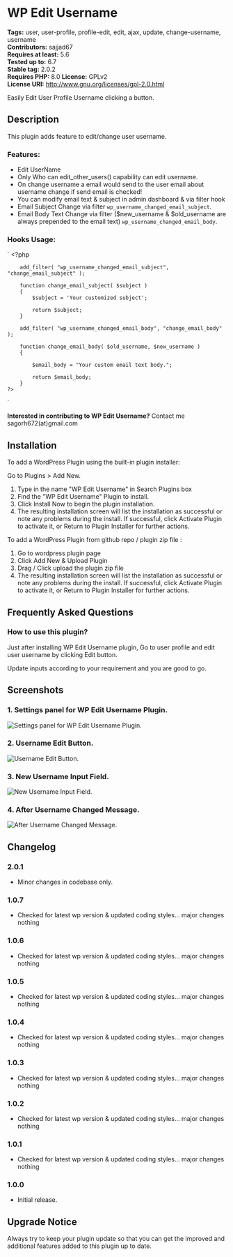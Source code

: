 # WP Edit Username

**Tags:** user, user-profile, profile-edit, edit, ajax, update, change-username, username \
**Contributors:** sajjad67 \
**Requires at least:** 5.6 \
**Tested up to:** 6.7 \
**Stable tag:** 2.0.2 \
**Requires PHP:** 8.0
**License:** GPLv2 \
**License URI:** http://www.gnu.org/licenses/gpl-2.0.html

Easily Edit User Profile Username clicking a button.

## Description

This plugin adds feature to edit/change user username.

### Features:

- Edit UserName
- Only Who can edit_other_users() capability can edit username.
- On change username a email would send to the user email about username change if send email is checked!
- You can modify email text & subject in admin dashboard & via filter hook
- Email Subject Change via filter `wp_username_changed_email_subject`.
- Email Body Text Change via filter ($new_username & $old_username are always prepended to the email text) `wp_username_changed_email_body`.
### Hooks Usage:

`
	<?php
		
		add_filter( "wp_username_changed_email_subject", "change_email_subject" );
		
		function change_email_subject( $subject )
		{
			$subject = 'Your customized subject';
			
			return $subject;
		}
		
		add_filter( "wp_username_changed_email_body", "change_email_body" );
		
		function change_email_body( $old_username, $new_username )
		{
			
			$email_body = "Your custom email text body.";
			
			return $email_body;
		}
	?>
`

**Interested in contributing to WP Edit Username?**
Contact me sagorh672(at)gmail.com

## Installation

To add a WordPress Plugin using the built-in plugin installer:

Go to Plugins > Add New.

1. Type in the name "WP Edit Username" in Search Plugins box
2. Find the "WP Edit Username" Plugin to install.
3. Click Install Now to begin the plugin installation.
4. The resulting installation screen will list the installation as successful or note any problems during the install.
If successful, click Activate Plugin to activate it, or Return to Plugin Installer for further actions.

To add a WordPress Plugin from github repo / plugin zip file :
1. Go to wordpress plugin page
2. Click Add New & Upload Plugin
3. Drag / Click upload the plugin zip file
4. The resulting installation screen will list the installation as successful or note any problems during the install.
If successful, click Activate Plugin to activate it, or Return to Plugin Installer for further actions.

## Frequently Asked Questions

### How to use this plugin?

Just after installing WP Edit Username plugin, Go to user profile and edit user username by clicking Edit button.

Update inputs according to your requirement and you are good to go.

## Screenshots

### 1. Settings panel for WP Edit Username Plugin.

![Settings panel for WP Edit Username Plugin.](https://ps.w.org/wp-edit-username/assets/screenshot-1.png)

### 2. Username Edit Button.

![Username Edit Button.](https://ps.w.org/wp-edit-username/assets/screenshot-2.png)

### 3. New Username Input Field.

![New Username Input Field.](https://ps.w.org/wp-edit-username/assets/screenshot-3.png)

### 4. After Username Changed Message.

![After Username Changed Message.](https://ps.w.org/wp-edit-username/assets/screenshot-4.png)


## Changelog
### 2.0.1

- Minor changes in codebase only.

### 1.0.7

- Checked for latest wp version & updated coding styles... major changes nothing

### 1.0.6

- Checked for latest wp version & updated coding styles... major changes nothing

### 1.0.5

- Checked for latest wp version & updated coding styles... major changes nothing

### 1.0.4

- Checked for latest wp version & updated coding styles... major changes nothing

### 1.0.3

- Checked for latest wp version & updated coding styles... major changes nothing
### 1.0.2

- Checked for latest wp version & updated coding styles... major changes nothing
### 1.0.1

- Checked for latest wp version & updated coding styles... major changes nothing
### 1.0.0

- Initial release.

## Upgrade Notice

Always try to keep your plugin update so that you can get the improved and additional features added to this plugin up to date.
